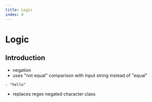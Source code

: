 ```yaml
---
title: Logic
index: 8
---
```

# Logic



## Introduction

- negation
- uses "not equal" comparison with input string instead of "equal"

```
- "hello"
```

- replaces regex negated character class
